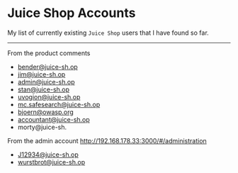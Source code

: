 # Juice Shop Accounts

My list of currently existing `Juice Shop` users that I have found so far.

--- 

From the product comments
- bender@juice-sh.op
- jim@juice-sh.op
- admin@juice-sh.op 
- stan@juice-sh.op
- uvogion@juice-sh.op
- mc.safesearch@juice-sh.op
- bjoern@owasp.org
- accountant@juice-sh.op
- morty@juice-sh.

From the admin account http://192.168.178.33:3000/#/administration
- J12934@juice-sh.op
- wurstbrot@juice-sh.op
